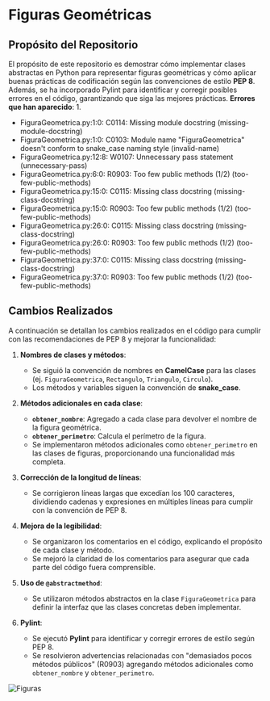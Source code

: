 # Figuras Geométricas


## Propósito del Repositorio

El propósito de este repositorio es demostrar cómo implementar clases abstractas en Python para representar figuras geométricas y cómo aplicar buenas prácticas de codificación según las convenciones de estilo **PEP 8**. Además, se ha incorporado Pylint para identificar y corregir posibles errores en el código, garantizando que siga las mejores prácticas.
**Errores que han aparecido**: 
1.
- FiguraGeometrica.py:1:0: C0114: Missing module docstring (missing-module-docstring)
- FiguraGeometrica.py:1:0: C0103: Module name "FiguraGeometrica" doesn't conform to snake_case naming style (invalid-name)
- FiguraGeometrica.py:12:8: W0107: Unnecessary pass statement (unnecessary-pass)
- FiguraGeometrica.py:6:0: R0903: Too few public methods (1/2) (too-few-public-methods)
- FiguraGeometrica.py:15:0: C0115: Missing class docstring (missing-class-docstring)
- FiguraGeometrica.py:15:0: R0903: Too few public methods (1/2) (too-few-public-methods)
- FiguraGeometrica.py:26:0: C0115: Missing class docstring (missing-class-docstring)
- FiguraGeometrica.py:26:0: R0903: Too few public methods (1/2) (too-few-public-methods)
- FiguraGeometrica.py:37:0: C0115: Missing class docstring (missing-class-docstring)
- FiguraGeometrica.py:37:0: R0903: Too few public methods (1/2) (too-few-public-methods)

## Cambios Realizados

A continuación se detallan los cambios realizados en el código para cumplir con las recomendaciones de PEP 8 y mejorar la funcionalidad:

1. **Nombres de clases y métodos**: 
   - Se siguió la convención de nombres en **CamelCase** para las clases (ej. `FiguraGeometrica`, `Rectangulo`, `Triangulo`, `Circulo`).
   - Los métodos y variables siguen la convención de **snake_case**.

2. **Métodos adicionales en cada clase**:
   - **`obtener_nombre`**: Agregado a cada clase para devolver el nombre de la figura geométrica.
   - **`obtener_perimetro`**: Calcula el perímetro de la figura.
   - Se implementaron métodos adicionales como `obtener_perimetro` en las clases de figuras, proporcionando una funcionalidad más completa.

3. **Corrección de la longitud de líneas**: 
   - Se corrigieron líneas largas que excedían los 100 caracteres, dividiendo cadenas y expresiones en múltiples líneas para cumplir con la convención de PEP 8.

4. **Mejora de la legibilidad**:
   - Se organizaron los comentarios en el código, explicando el propósito de cada clase y método.
   - Se mejoró la claridad de los comentarios para asegurar que cada parte del código fuera comprensible.

5. **Uso de `@abstractmethod`**:
   - Se utilizaron métodos abstractos en la clase `FiguraGeometrica` para definir la interfaz que las clases concretas deben implementar.

6. **Pylint**:
   - Se ejecutó **Pylint** para identificar y corregir errores de estilo según PEP 8.
   - Se resolvieron advertencias relacionadas con "demasiados pocos métodos públicos" (R0903) agregando métodos adicionales como `obtener_nombre` y `obtener_perimetro`.

![Figuras](https://cdn.euroinnova.com/img/subidasEditor/figuras-geometricas_1736848938.webp)



